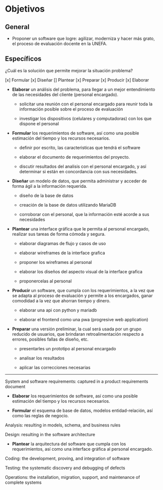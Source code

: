 # Objetivos

## General
  + Proponer un software que logre: agilizar, moderniza y hacer más grato, el proceso de evaluación docente en la UNEFA.

## Específicos
  ¿Cuál es la solución que permite mejorar la situación problema?

  [x] Formular
  [x] Diseñar
  [] Plantear
  [x] Preparar
  [x] Producir
  [x] Elaborar 

  + **Elaborar** un análisis del problema, para llegar a un mejor entendimiento de las necesidades del cliente (personal encargado).

    - solicitar una reunión con el personal encargado para reunir toda la información posible sobre el proceso de evaluación

    - investigar los dispositivos (celulares y computadoras) con los que dispone el personal


  + **Formular** los requerimientos de software, así como una posible estimación del tiempo y los recursos necesarios.

    - definir por escrito, las caracteristicas que tendrá el software

    - elaborar el documento de requerimientos del proyecto. 

    - discutir resultados del analisis con el personal encargado, y así determinar si están en concordancia con sus necesidades.

  + **Diseñar** un modelo de datos, que permita administrar y acceder de forma ágil a la información requerida.

    - diseño de la base de datos

    - creación de la base de datos utilizando MariaDB

    - corroborar con el personal, que la información esté acorde a sus necesidades

  + **Plantear** una interface gráfica que le permita al personal encargado, realizar sus tareas de forma cómoda y segura.

    - elaborar diagramas de flujo y casos de uso

    - elaborar wireframes de la interface grafica

    - proponer los wireframes al personal

    - elaborar los diseños del aspecto visual de la interface grafica

    - proponercelas al personal

  + **Producir** un software, que cumpla con los requerimientos, a la vez que se adapta al proceso de evaluación y permite a los encargados, ganar comodidad a la vez que ahorran tiempo y dinero.

    - elaborar una api con python y mariadb

    - elaborar el frontend como una pwa (progresive web application)

  + **Preparar** una versión preliminar, la cual será usada por un grupo reducido de usuarios, que brindaran retroalimentación respecto a errores, posibles fallas de diseño, etc.

    - presentarles un prototipo al personal encargado

    - analisar los resultados

    - aplicar las correcciones necesarias
------------------------------------------------

System and software requirements: captured in a product requirements document

+ **Elaborar** los requerimientos de software, así como una posible estimación del tiempo y los recursos necesarios.

+ **Formular** el esquema de base de datos, modelos entidad-relación, así como las reglas de negocio.

Analysis: resulting in models, schema, and business rules

Design: resulting in the software architecture

+ **Plantear** la arquitectura del software que cumpla con los requerimientos, así como una interface gráfica al personal encargado.

Coding: the development, proving, and integration of software

Testing: the systematic discovery and debugging of defects

Operations: the installation, migration, support, and maintenance of complete systems